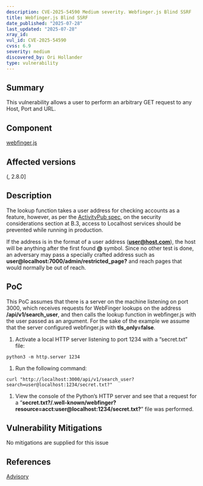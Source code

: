 ```yaml
---
description: CVE-2025-54590 Medium severity. Webfinger.js Blind SSRF
title: Webfinger.js Blind SSRF
date_published: "2025-07-28"
last_updated: "2025-07-28"
xray_id:
vul_id: CVE-2025-54590
cvss: 6.9
severity: medium
discovered_by: Ori Hollander
type: vulnerability
---
```

## Summary
This vulnerability allows a user to perform an arbitrary GET request to any Host, Port and URL.



## Component

[webfinger.js](https://www.npmjs.com/package/webfinger.js)



## Affected versions

(, 2.8.0]



## Description

The lookup function takes a user address for checking accounts as a feature, however, as per the [ActivityPub spec](https://www.w3.org/TR/activitypub/#security-considerations), on the security considerations section at B.3, access to Localhost services should be prevented while running in production.

If the address is in the format of a user address (**user@host.com**), the host will be anything after the first found **@** symbol. Since no other test is done, an adversary may pass a specially crafted address such as **user@localhost:7000/admin/restricted_page?** and reach pages that would normally be out of reach.



## PoC

This PoC assumes that there is a server on the machine listening on port 3000, which receives requests for WebFinger lookups on the address **/api/v1/search_user**, and then calls the lookup function in webfinger.js with the user passed as an argument. For the sake of the example we assume that the server configured webfinger.js with **tls_only=false**.

1. Activate a local HTTP server listening to port 1234 with a “secret.txt” file:

`python3 -m http.server 1234`

1. Run the following command:

`curl "http://localhost:3000/api/v1/search_user?search=user@localhost:1234/secret.txt?"`

1. View the console of the Python’s HTTP server and see that a request for a “**secret.txt?/.well-known/webfinger?resource=acct:user@localhost:1234/secret.txt?**” file was performed.



## Vulnerability Mitigations

No mitigations are supplied for this issue



## References

[Advisory](https://github.com/advisories/GHSA-8xq3-w9fx-74rv)

